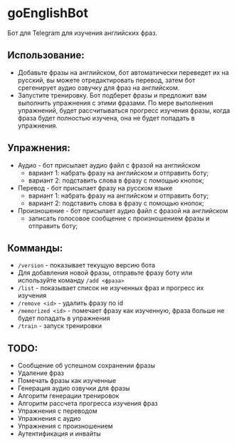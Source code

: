 # goEnglishBot
Бот для Telegram для изучения английских фраз.

## Использование:
* Добавьте фразы на английском, бот автоматически переведет их на русский, вы можете отредактировать перевод, затем бот срегенирует аудио озвучку для фраз на английском.
* Запустите тренировку. Бот подберет фразы и предложит вам выполнить упражнения с этими фразами. По мере выполнения упражнений, будет рассчитываться прогресс изучения фразы, когда фраза будет полностью изучена, она не будет попадать в упражнения.

## Упражнения:
* Аудио - бот присылает аудио файл с фразой на английском
  * вариант 1: набрать фразу на английском и отправить боту;
  * вариант 2: подставить слова в фразу с помощью кнопок;
* Перевод - бот присылает фразу на русском языке
  * вариант 1: набрать фразу на английском и отправить боту;
  * вариант 2: подставить слова в фразу с помощью кнопок;
* Произношение - бот присылает аудио файл с фразой на английском
  * записать голосовое сообщение с произношением фразы и отправить боту;


## Комманды:
* `/version` - показывает текущую версию бота
* Для добавления новой фразы, отправьте фразу боту или используйте команду `/add <фраза>`
* `/list` - показывает список не изученных фраз и прогресс их изучения
* `/remove <id>` - удалить фразу по id
* `/memorized <id>` - помечает фразу как изученную, фраза больше не будет попадать в упражнения
* `/train` - запуск тренировки

## TODO:
* Сообщение об успешном сохранении фразы
* Удаление фраз
* Помечать фразы как изученные
* Генерация аудио озвучки для фразы
* Алгоритм генерации тренировок
* Алгоритм рассчета прогресса изучения фраз
* Упражнения с переводом
* Упражнения с аудио
* Упражнения с произношением
* Аутентификация и инвайты
